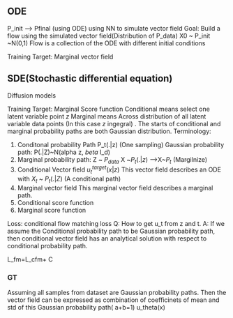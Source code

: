 ## ODE
P_init --> Pfinal (using ODE)
using NN to simulate vector field 
Goal: Build a flow using the simulated vector field(Distribution of P_data)
X0 ~ P_init ~N(0,1)
Flow is a collection of the ODE with different initial conditions

Training Target: Marginal vector field
## SDE(Stochastic differential equation)
Diffusion models

Training Target: Marginal Score function
Conditional means select one latent variable point $z$ 
Marginal means Across distribution of all latent variable data points (In this case $z$ ingegral) .
The starts of conditional and marginal probability paths are 
both Gaussian distribution.
Terminology: 
1. Conditonal probability Path P_t(.|z) (One sampling)
   Gaussian probability path: P(.|Z)~N(alpha z, $beta$ I_d)
2. Marginal probability path:
   Z ~ $P_{data}$ X ~$P_{t}(.|z)$ -->X~$P_{t}$ (Margilnize)
3. Conditional Vector field
   $u_{t}^{target}(x|z)$ 
   This vector field describes an ODE with $X_t$  ~ $P_t(.|Z)$ (A conditional path)
4.  Marginal vector field
   This marginal vector field describes a marginal path.
5. Conditional score function
6. Marginal score function

Loss: conditional flow matching loss
Q: How to get u_t from z and t.
A: If we assume the Conditional probability path to be Gaussian probability path, then conditional vector field has an analytical solution with respect to conditional probability path.


L_fm=L_cfm+ C

### GT
Assuming all samples from dataset are Gaussian probability paths.  Then the vector field can be expressed as combination of coefficinets of mean and std of this Gaussian probability path( a+b=1)
u_theta(x)